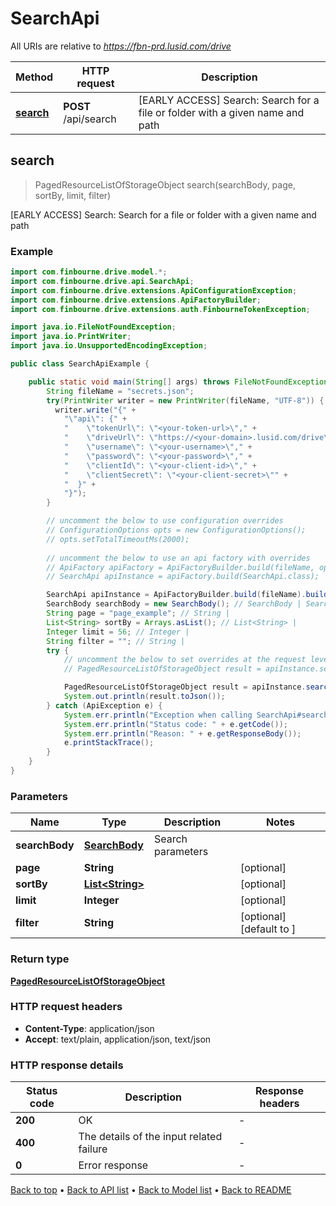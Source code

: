 # SearchApi

All URIs are relative to *https://fbn-prd.lusid.com/drive*

| Method | HTTP request | Description |
|------------- | ------------- | -------------|
| [**search**](SearchApi.md#search) | **POST** /api/search | [EARLY ACCESS] Search: Search for a file or folder with a given name and path |



## search

> PagedResourceListOfStorageObject search(searchBody, page, sortBy, limit, filter)

[EARLY ACCESS] Search: Search for a file or folder with a given name and path

### Example

```java
import com.finbourne.drive.model.*;
import com.finbourne.drive.api.SearchApi;
import com.finbourne.drive.extensions.ApiConfigurationException;
import com.finbourne.drive.extensions.ApiFactoryBuilder;
import com.finbourne.drive.extensions.auth.FinbourneTokenException;

import java.io.FileNotFoundException;
import java.io.PrintWriter;
import java.io.UnsupportedEncodingException;

public class SearchApiExample {

    public static void main(String[] args) throws FileNotFoundException, UnsupportedEncodingException, ApiConfigurationException, FinbourneTokenException {
        String fileName = "secrets.json";
        try(PrintWriter writer = new PrintWriter(fileName, "UTF-8")) {
          writer.write("{" +
            "\"api\": {" +
            "    \"tokenUrl\": \"<your-token-url>\"," +
            "    \"driveUrl\": \"https://<your-domain>.lusid.com/drive\"," +
            "    \"username\": \"<your-username>\"," +
            "    \"password\": \"<your-password>\"," +
            "    \"clientId\": \"<your-client-id>\"," +
            "    \"clientSecret\": \"<your-client-secret>\"" +
            "  }" +
            "}");
        }

        // uncomment the below to use configuration overrides
        // ConfigurationOptions opts = new ConfigurationOptions();
        // opts.setTotalTimeoutMs(2000);
        
        // uncomment the below to use an api factory with overrides
        // ApiFactory apiFactory = ApiFactoryBuilder.build(fileName, opts);
        // SearchApi apiInstance = apiFactory.build(SearchApi.class);

        SearchApi apiInstance = ApiFactoryBuilder.build(fileName).build(SearchApi.class);
        SearchBody searchBody = new SearchBody(); // SearchBody | Search parameters
        String page = "page_example"; // String | 
        List<String> sortBy = Arrays.asList(); // List<String> | 
        Integer limit = 56; // Integer | 
        String filter = ""; // String | 
        try {
            // uncomment the below to set overrides at the request level
            // PagedResourceListOfStorageObject result = apiInstance.search(searchBody, page, sortBy, limit, filter).execute(opts);

            PagedResourceListOfStorageObject result = apiInstance.search(searchBody, page, sortBy, limit, filter).execute();
            System.out.println(result.toJson());
        } catch (ApiException e) {
            System.err.println("Exception when calling SearchApi#search");
            System.err.println("Status code: " + e.getCode());
            System.err.println("Reason: " + e.getResponseBody());
            e.printStackTrace();
        }
    }
}
```

### Parameters


| Name | Type | Description  | Notes |
|------------- | ------------- | ------------- | -------------|
| **searchBody** | [**SearchBody**](SearchBody.md)| Search parameters | |
| **page** | **String**|  | [optional] |
| **sortBy** | [**List&lt;String&gt;**](String.md)|  | [optional] |
| **limit** | **Integer**|  | [optional] |
| **filter** | **String**|  | [optional] [default to ] |

### Return type

[**PagedResourceListOfStorageObject**](PagedResourceListOfStorageObject.md)

### HTTP request headers

- **Content-Type**: application/json
- **Accept**: text/plain, application/json, text/json


### HTTP response details
| Status code | Description | Response headers |
|-------------|-------------|------------------|
| **200** | OK |  -  |
| **400** | The details of the input related failure |  -  |
| **0** | Error response |  -  |

[Back to top](#) &#8226; [Back to API list](../README.md#documentation-for-api-endpoints) &#8226; [Back to Model list](../README.md#documentation-for-models) &#8226; [Back to README](../README.md)

